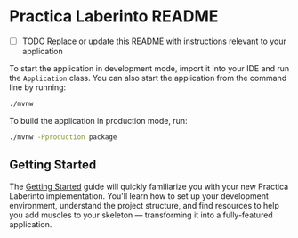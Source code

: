 # Practica Laberinto README

- [ ] TODO Replace or update this README with instructions relevant to your application

To start the application in development mode, import it into your IDE and run the `Application` class. 
You can also start the application from the command line by running: 

```bash
./mvnw
```

To build the application in production mode, run:

```bash
./mvnw -Pproduction package
```

## Getting Started

The [Getting Started](https://vaadin.com/docs/latest/getting-started) guide will quickly familiarize you with your new
Practica Laberinto implementation. You'll learn how to set up your development environment, understand the project 
structure, and find resources to help you add muscles to your skeleton — transforming it into a fully-featured 
application.
